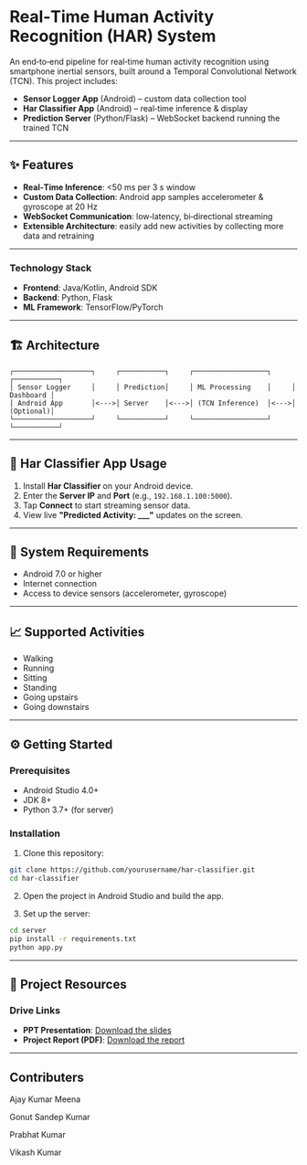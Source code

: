 # Real‑Time Human Activity Recognition (HAR) System

An end‑to‑end pipeline for real‑time human activity recognition using smartphone inertial sensors, built around a Temporal Convolutional Network (TCN). This project includes:

- **Sensor Logger App** (Android) – custom data collection tool  
- **Har Classifier App** (Android) – real‑time inference & display  
- **Prediction Server** (Python/Flask) – WebSocket backend running the trained TCN  

---

## ✨ Features

- **Real‑Time Inference**: <50 ms per 3 s window  
- **Custom Data Collection**: Android app samples accelerometer & gyroscope at 20 Hz  
- **WebSocket Communication**: low‑latency, bi‑directional streaming  
- **Extensible Architecture**: easily add new activities by collecting more data and retraining  

---

### Technology Stack
- **Frontend**: Java/Kotlin, Android SDK
- **Backend**: Python, Flask
- **ML Framework**: TensorFlow/PyTorch

---

## 🏗 Architecture

```text
┌───────────────────┐     ┌───────────┐     ┌──────────────────┐     ┌───────────┐
│ Sensor Logger     │     │ Prediction│     │ ML Processing    │     │ Dashboard │
│ Android App       │<--->│ Server    │<--->│ (TCN Inference)  │<--->│ (Optional)│
└───────────────────┘     └───────────┘     └──────────────────┘     └───────────┘
```

---

## 📱 Har Classifier App Usage
1. Install **Har Classifier** on your Android device.  
2. Enter the **Server IP** and **Port** (e.g., `192.168.1.100:5000`).  
3. Tap **Connect** to start streaming sensor data.  
4. View live **"Predicted Activity: ___"** updates on the screen.  

---

## 🔧 System Requirements
- Android 7.0 or higher
- Internet connection
- Access to device sensors (accelerometer, gyroscope)

---

## 📈 Supported Activities
- Walking
- Running
- Sitting
- Standing
- Going upstairs
- Going downstairs

---



## ⚙️ Getting Started

### Prerequisites
- Android Studio 4.0+
- JDK 8+
- Python 3.7+ (for server)

### Installation
1. Clone this repository:
```bash
git clone https://github.com/yourusername/har-classifier.git
cd har-classifier
```

2. Open the project in Android Studio and build the app.

3. Set up the server:
```bash
cd server
pip install -r requirements.txt
python app.py
```

---
## 📂 Project Resources

### Drive Links
- **PPT Presentation**: [Download the slides](https://docs.google.com/presentation/d/12hkaRYKkBgDTHmYy-fuqzSruyHd_J85eP36iDvF691g/edit?slide=id.g34f38648671_0_38#slide=id.g34f38648671_0_38)  
- **Project Report (PDF)**: [Download the report](https://drive.google.com/file/d/1qsoqbzCUXe_BxZ8T2tX2JuF5tg-JAVzi/view?usp=sharing)

---
## Contributers
Ajay Kumar Meena

Gonut Sandep Kumar

Prabhat Kumar

Vikash Kumar
